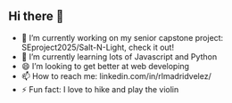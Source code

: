 ## Hi there 👋

<!--
**raqmadrid/raqmadrid** is a ✨ _special_ ✨ repository because its `README.md` (this file) appears on your GitHub profile.
-->

- 🔭 I’m currently working on my senior capstone project: SEproject2025/Salt-N-Light, check it out!
- 🌱 I’m currently learning lots of Javascript and Python
- 😄 I’m looking to get better at web developing
- 📫 How to reach me: linkedin.com/in/rlmadridvelez/
- ⚡ Fun fact: I love to hike and play the violin

